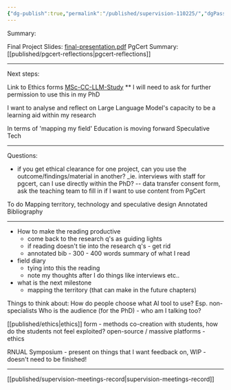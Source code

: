 ```yaml
---
{"dg-publish":true,"permalink":"/published/supervision-110225/","dgPassFrontmatter":true,"noteIcon":""}
---
```


Summary: 

Final Project Slides: [final-presentation.pdf](https://artslondon-my.sharepoint.com/:b:/g/personal/m_henryrichards_arts_ac_uk/EX0qB3782wtLmhM3vIZPaEoBGtYFeacw85jwp2CqO2hayQ?e=U1YQ3l) 
PgCert Summary: [[published/pgcert-reflections\|pgcert-reflections]]

---
Next steps: 

Link to Ethics forms [MSc-CC-LLM-Study](https://artslondon-my.sharepoint.com/:f:/g/personal/m_henryrichards_arts_ac_uk/EkMs1qbMkTxIuOx030VetukB1785bZFQngINcUSqyt27kQ?e=FRtqrj)
** I will need to ask for further permission to use this in my PhD

I want to analyse and reflect on Large Language Model's capacity to be a learning aid within my research 

In terms of 'mapping my field'
Education is moving forward
Speculative 
Tech 


---
Questions:

- if you get ethical clearance for one project, can you use the outcome/findings/material in another? _ie. interviews with staff for pgcert, can I use directly within the PhD?
-- data transfer consent form, ask the teaching team to fill in if I want to use content from PgCert

To do
Mapping territory, technology and speculative design
Annotated Bibliography 

--- 

- How to make the reading productive
	- come back to the research q's as guiding lights
	- if reading doesn't tie into the research q's - get rid 
	- annotated bib  - 300 - 400 words summary of what I read
- field diary 
	- tying into this the reading 
	- note my thoughts after I do things like interviews etc..
- what is the next milestone
	- mapping the territory (that can make in the future chapters)

Things to think about: 
How do people choose what AI tool to use? Esp. non-specialists
Who is the audience (for the PhD) - who am I talking too?

[[published/ethics\|ethics]] form - methods
	co-creation with students, how do the students not feel exploited? 
	open-source / massive platforms - ethics 

RNUAL Symposium - present on things that I want feedback on, WIP - doesn't need to be finished! 

---
[[published/supervision-meetings-record\|supervision-meetings-record]]
